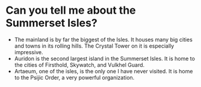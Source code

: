 # Can you tell me about the Summerset Isles?
- The mainland is by far the biggest of the Isles. It houses many big cities and towns in its rolling hills. The Crystal Tower on it is especially impressive.
- Auridon is the second largest island in the Summerset Isles. It is home to the cities of Firsthold, Skywatch, and Vulkhel Guard.
- Artaeum, one of the isles, is the only one I have never visited. It is home to the Psijic Order, a very powerful organization.
